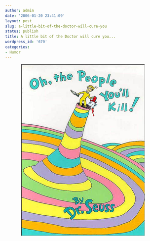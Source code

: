 ```yaml
---
author: admin
date: '2006-01-20 23:41:09'
layout: post
slug: a-little-bit-of-the-doctor-will-cure-you
status: publish
title: A little bit of the Doctor will cure you...
wordpress_id: '670'
categories:
- Humor
---
```


<p style="text-align: center"><img src="/images/thepeopleyoullkill.jpg" alt="A book cover" title="A book cover" /></p>
